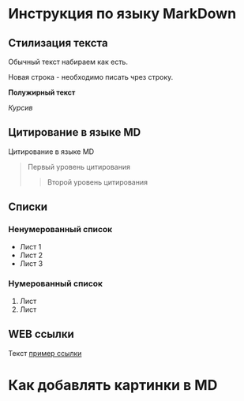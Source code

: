 # Инструкция по языку MarkDown

## Стилизация текста

Обычный текст набираем как есть.

Новая строка - необходимо писать чрез строку.

**Полужирный текст**

*Курсив*

## Цитирование в языке MD

Цитирование в языке MD
> Первый уровень цитирования
>> Второй уровень цитирования

## Списки
### Ненумерованный список
* Лист 1
* Лист 2
* Лист 3

### Нумерованный список
1. Лист
2. Лист

## WEB ссылки
Текст [пример ссылки](http.example.com "Всплывающая подсказка")

# Как добавлять картинки в MD